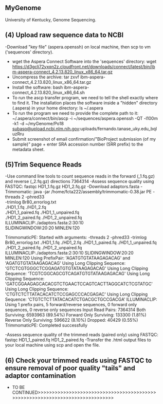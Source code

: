 ## MyGenome
University of Kentucky, Genome Sequencing.

## (4) Upload raw sequence data to NCBI
-Download "key file" (aspera.openssh) on local machine, then scp to vm ('sequences' directory).
- wget the Aspera Connect Software into the 'sequences' directory:  wget https://d3gcli72yxqn2z.cloudfront.net/downloads/connect/latest/bin/ibm-aspera-connect_4.2.13.820_linux_x86_64.tar.gz
- Uncompress the archive: tar zxvf ibm-aspera-connect_4.2.13.820_linux_x86_64.tar.gz
- Install the software: bash ibm-aspera-connect_4.2.13.820_linux_x86_64.sh
- To run the ascp transfer program, we need to tell the shell exactly where to find it. The installation places the software inside a "hidden" directory (.aspera) in your home directory: ls ~/.aspera
- To run the program we need to provide the complete path to it: ~/.aspera/connect/bin/ascp -i ~/sequences/aspera.openssh -QT -l100m -k1 -d ~/myGenome/Po18 subasp@upload.ncbi.nlm.nih.gov:uploads/fernando.tanase_uky.edu_bqluzRru
- Submit screenshot of email confirmation/"BioProject submission (of my sample)" page + enter SRA accession number (SRR prefix) to the metadata sheet.

## (5)Trim Sequence Reads
-Use command line tools to count sequence reads in the forward (_1.fq.gz) and reverse (_2.fq.gz) directions
  7364314
-Assess sequence quality using FASTQC: fastqc HD1_1.fq.gz  HD1_2.fq.gz
-Download adaptors.fasta
-Trimmomatic: java -jar /home/fcta222/assembly/trimmomatic-0.38.jar PE -threads 2 -phred33 \
-trimlog Br80_errorlog.txt \
./HD1_1.fq ./HD1_2.fq \
./HD1_1_paired.fq ./HD1_1_unpaired.fq \
./HD1_2_paired.fq ./HD1_2_unpaired.fq \
ILLUMINACLIP:./adaptors.fasta:2:30:10 \
SLIDINGWINDOW:20:20 MINLEN:120

TrimmomaticPE: Started with arguments:
 -threads 2 -phred33 -trimlog Br80_errorlog.txt ./HD1_1.fq ./HD1_2.fq ./HD1_1_paired.fq ./HD1_1_unpaired.fq ./HD1_2_paired.fq ./HD1_2_unpaired.fq ILLUMINACLIP:./adaptors.fasta:2:30:10 SLIDINGWINDOW:20:20 MINLEN:120
Using PrefixPair: 'AGATGTGTATAAGAGACAG' and 'AGATGTGTATAAGAGACAG'
Using Long Clipping Sequence: 'GTCTCGTGGGCTCGGAGATGTGTATAAGAGACAG'
Using Long Clipping Sequence: 'TCGTCGGCAGCGTCAGATGTGTATAAGAGACAG'
Using Long Clipping Sequence: 'GATCGGAAGAGCACACGTCTGAACTCCAGTCACTTAGGCATCTCGTATGC'
Using Long Clipping Sequence: 'CTGTCTCTTATACACATCTCCGAGCCCACGAGAC'
Using Long Clipping Sequence: 'CTGTCTCTTATACACATCTGACGCTGCCGACGA'
ILLUMINACLIP: Using 1 prefix pairs, 5 forward/reverse sequences, 0 forward only sequences, 0 reverse only sequences
Input Read Pairs: 7364314 Both Surviving: 6593963 (89.54%) Forward Only Surviving: 133300 (1.81%) Reverse Only Surviving: 596622 (8.10%) Dropped: 40429 (0.55%)
TrimmomaticPE: Completed successfully

-Assess sequence quality of the trimmed reads (paired only) using FASTQC: fastqc HD1_1_paired.fq HD1_2_paired.fq
-Transfer the .html output files to your local machine using scp and open the file.

## (6) Check your trimmed reads using FASTQC to ensure removal of poor quality "tails" and adaptor contamination
- TO BE CONTINUED>>>>>>>>>>>>>>>>>>>>>>>>>>>>>>>>>>>>>>>>>>>>>>>>>>>>>>>>>>>>>>>>>>>>>>>>>>>>>>
